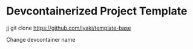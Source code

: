 # Devcontainerized Project Template

jj git clone https://github.com/iyaki/template-base

Change devcontainer name
